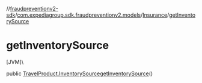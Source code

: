 //[fraudpreventionv2-sdk](../../../index.md)/[com.expediagroup.sdk.fraudpreventionv2.models](../index.md)/[Insurance](index.md)/[getInventorySource](get-inventory-source.md)

# getInventorySource

[JVM]\

public [TravelProduct.InventorySource](../-travel-product/-inventory-source/index.md)[getInventorySource](get-inventory-source.md)()
